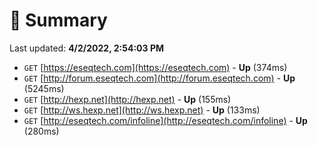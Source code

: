 # 📖 Summary
Last updated: **4/2/2022, 2:54:03 PM**

- `GET` [https://eseqtech.com](https://eseqtech.com) - **Up** (374ms)
- `GET` [http://forum.eseqtech.com](http://forum.eseqtech.com) - **Up** (5245ms)
- `GET` [http://hexp.net](http://hexp.net) - **Up** (155ms)
- `GET` [http://ws.hexp.net](http://ws.hexp.net) - **Up** (133ms)
- `GET` [http://eseqtech.com/infoline](http://eseqtech.com/infoline) - **Up** (280ms)
